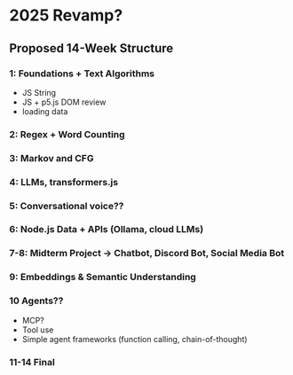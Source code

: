 # 2025 Revamp?

## Proposed 14-Week Structure

### 1: Foundations + Text Algorithms

- JS String
- JS + p5.js DOM review
- loading data

### 2: Regex + Word Counting

### 3: Markov and CFG

### 4: LLMs, transformers.js

### 5: Conversational voice??

### 6: Node.js Data + APIs (Ollama, cloud LLMs)

### 7-8: Midterm Project -> Chatbot, Discord Bot, Social Media Bot

### 9: Embeddings & Semantic Understanding

### 10 Agents??

- MCP?
- Tool use
- Simple agent frameworks (function calling, chain-of-thought)

### 11-14 Final
